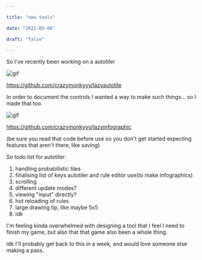 ```yaml
---

title: "new tools"

date: "2022-05-06"

draft: "false"

---
```


So I've recently been working on a autotiler

![gif](/images/autotile.gif)

https://github.com/crazymonkyyy/lazyautotile

In order to document the controls I wanted a way to make such things... so I made that too.

![gif](/images/infographic.png)

https://github.com/crazymonkyyy/lazyinfographic

(be sure you read that code before use so you don't get started expecting features that aren't there, like saving)

So todo list for autotiler:

1. handling probabilistic tiles
2. finalising list of keys autotiler and rule editor use(to make infographics)
3. scrolling
4. different update modes?
5. viewing "input" directly?
6. hot reloading of rules
7. large drawing tip, like maybe 5x5
8. idk

I'm feeling kinda overwhelmed with designing a tool that I feel I need to finish my game, but also that that game also been a whole thing.

idk I'll probably get back to this in a week, and would love someone else making a pass.